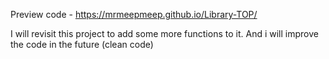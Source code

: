 Preview code - https://mrmeepmeep.github.io/Library-TOP/


I will revisit this project to add some more functions to it.
And i will improve the code in the future (clean code)
